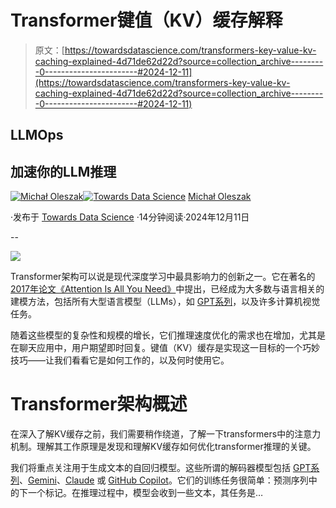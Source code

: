 # Transformer键值（KV）缓存解释

> 原文：[https://towardsdatascience.com/transformers-key-value-kv-caching-explained-4d71de62d22d?source=collection_archive---------0-----------------------#2024-12-11](https://towardsdatascience.com/transformers-key-value-kv-caching-explained-4d71de62d22d?source=collection_archive---------0-----------------------#2024-12-11)

## LLMOps

## 加速你的LLM推理

[](https://michaloleszak.medium.com/?source=post_page---byline--4d71de62d22d--------------------------------)[![Michał Oleszak](../Images/61b32e70cec4ba54612a8ca22e977176.png)](https://michaloleszak.medium.com/?source=post_page---byline--4d71de62d22d--------------------------------)[](https://towardsdatascience.com/?source=post_page---byline--4d71de62d22d--------------------------------)[![Towards Data Science](../Images/a6ff2676ffcc0c7aad8aaf1d79379785.png)](https://towardsdatascience.com/?source=post_page---byline--4d71de62d22d--------------------------------) [Michał Oleszak](https://michaloleszak.medium.com/?source=post_page---byline--4d71de62d22d--------------------------------)

·发布于 [Towards Data Science](https://towardsdatascience.com/?source=post_page---byline--4d71de62d22d--------------------------------) ·14分钟阅读·2024年12月11日

--

![](../Images/b8e43dcc06296939da333306fa6544dd.png)

Transformer架构可以说是现代深度学习中最具影响力的创新之一。它在著名的 [2017年论文《Attention Is All You Need》](https://arxiv.org/abs/1706.03762)中提出，已经成为大多数与语言相关的建模方法，包括所有大型语言模型（LLMs），如 [GPT系列](https://en.wikipedia.org/wiki/Generative_pre-trained_transformer)，以及许多计算机视觉任务。

随着这些模型的复杂性和规模的增长，它们推理速度优化的需求也在增加，尤其是在聊天应用中，用户期望即时回复。键值（KV）缓存是实现这一目标的一个巧妙技巧——让我们看看它是如何工作的，以及何时使用它。

# Transformer架构概述

在深入了解KV缓存之前，我们需要稍作绕道，了解一下transformers中的注意力机制。理解其工作原理是发现和理解KV缓存如何优化transformer推理的关键。

我们将重点关注用于生成文本的自回归模型。这些所谓的解码器模型包括 [GPT系列](https://platform.openai.com/docs/models)、[Gemini](https://gemini.google.com/)、[Claude](https://www.anthropic.com/claude) 或 [GitHub Copilot](https://github.com/features/copilot)。它们的训练任务很简单：预测序列中的下一个标记。在推理过程中，模型会收到一些文本，其任务是…
